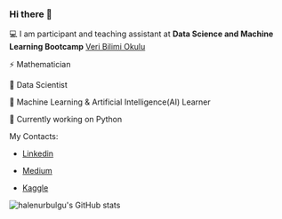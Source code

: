 ### Hi there 👋

 💻 I am participant and teaching assistant at **Data Science and Machine Learning Bootcamp** [Veri Bilimi Okulu](https://www.linkedin.com/in/veribilimiokulu/)
 
 ⚡ Mathematician
 
 🧠 Data Scientist
 
 🌱 Machine Learning & Artificial Intelligence(AI) Learner
 
 🔭 Currently working on Python


 My Contacts:


- [Linkedin](https://www.linkedin.com/in/halenurbulgu/)
 
- [Medium](https://medium.com/@halenurbulgu)
 
- [Kaggle](https://www.kaggle.com/halenurbulgu)

![halenurbulgu's GitHub stats](https://github-readme-stats.vercel.app/api?username=halenurbulgu&show_icons=true&theme=tokyonight)


<!--
**HalenurBulgu/HalenurBulgu** is a ✨ _special_ ✨ repository because its `README.md` (this file) appears on your GitHub profile.



-->
